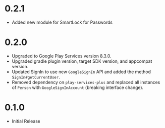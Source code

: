 # 0.2.1

  * Added new module for SmartLock for Passwords

# 0.2.0

  * Upgraded to Google Play Services version 8.3.0.
  * Upgraded gradle plugin version, target SDK version, and appcompat version.
  * Updated SignIn to use new `GoogleSignIn` API and added the method `SignIn#getCurrentUser`.
  * Removed dependency on `play-services-plus` and replaced all instances of `Person` with
    `GoogleSignInAccount` (breaking interface change).

# 0.1.0

  * Initial Release
